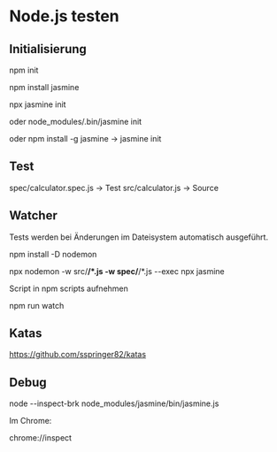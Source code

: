 # Node.js testen

## Initialisierung

npm init

npm install jasmine

npx jasmine init

oder node_modules/.bin/jasmine init

oder npm install -g jasmine -> jasmine init


## Test
spec/calculator.spec.js -> Test
src/calculator.js -> Source


## Watcher

Tests werden bei Änderungen im Dateisystem automatisch ausgeführt.

npm install -D nodemon

npx nodemon -w src/**/*.js -w spec/**/*.js --exec npx jasmine

Script in npm scripts aufnehmen

npm run watch

## Katas

https://github.com/sspringer82/katas

## Debug

node --inspect-brk node_modules/jasmine/bin/jasmine.js

Im Chrome: 

chrome://inspect
